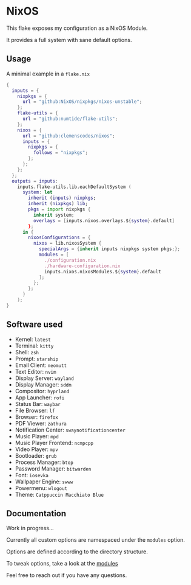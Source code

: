 # NixOS

This flake exposes my configuration as a NixOS Module.

It provides a full system with sane default options.

## Usage

A minimal example in a `flake.nix`

```nix
{
  inputs = {
    nixpkgs = {
      url = "github:NixOS/nixpkgs/nixos-unstable";
    };
    flake-utils = {
      url = "github:numtide/flake-utils";
    };
    nixos = {
      url = "github:clemenscodes/nixos";
      inputs = {
        nixpkgs = {
          follows = "nixpkgs";
        };
      };
    };
  };
  outputs = inputs:
    inputs.flake-utils.lib.eachDefaultSystem (
      system: let
        inherit (inputs) nixpkgs;
        inherit (nixpkgs) lib;
        pkgs = import nixpkgs {
          inherit system;
          overlays = [inputs.nixos.overlays.${system}.default]
        };
      in {
        nixosConfigurations = {
          nixos = lib.nixosSystem {
            specialArgs = {inherit inputs nixpkgs system pkgs;};
            modules = [
              ./configuration.nix
              ./hardware-configuration.nix
              inputs.nixos.nixosModules.${system}.default
            ];
          };
        };
      }
    );
}

```

## Software used

- Kernel: `latest`
- Terminal: `kitty`
- Shell: `zsh`
- Prompt: `starship`
- Email Client: `neomutt`
- Text Editor: `nvim`
- Display Server: `wayland`
- Display Manager: `sddm`
- Compositor: `hyprland`
- App Launcher: `rofi`
- Status Bar: `waybar`
- File Browser: `lf`
- Browser: `firefox`
- PDF Viewer: `zathura`
- Notification Center: `swaynotificationcenter`
- Music Player: `mpd`
- Music Player Frontend: `ncmpcpp`
- Video Player: `mpv`
- Bootloader: `grub`
- Process Manager: `btop`
- Password Manager: `bitwarden`
- Font: `iosevka`
- Wallpaper Engine: `swww`
- Powermenu: `wlogout`
- Theme: `Catppuccin Macchiato Blue`

## Documentation

Work in progress...

Currently all custom options are namespaced under the `modules` option.

Options are defined according to the directory structure.

To tweak options, take a look at the [modules](./modules/)

Feel free to reach out if you have any questions.

